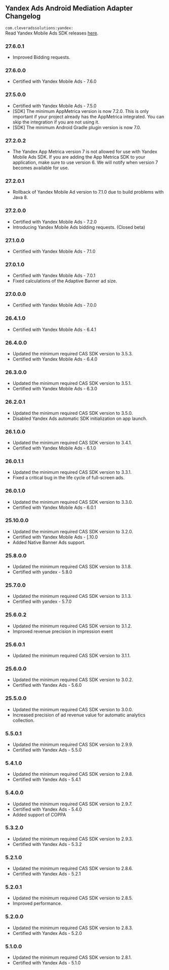 ## Yandex Ads Android Mediation Adapter Changelog
`com.cleveradssolutions:yandex:`  
Read Yandex Mobile Ads SDK releases [here](https://github.com/yandexmobile/yandex-ads-sdk-android/blob/master/changelogs/mobileads/CHANGELOG.md).

### 27.6.0.1
- Improved Bidding requests.

### 27.6.0.0
- Certified with Yandex Mobile Ads - 7.6.0

### 27.5.0.0
- Certified with Yandex Mobile Ads - 7.5.0
- [SDK] The minimum AppMetrica version is now 7.2.0. This is only important if your project already has the AppMetrica integrated. You can skip the integration if you are not using it.
- [SDK] The minimum Android Gradle plugin version is now 7.0.

### 27.2.0.2
- The Yandex App Metrica version 7 is not allowed for use with Yandex Mobile Ads SDK. If you are adding the App Metrica SDK to your application, make sure to use version 6. We will notify when version 7 becomes available for use.

### 27.2.0.1
- Rollback of Yandex Mobile Ad version to 7.1.0 due to build problems with Java 8.

### 27.2.0.0
- Certified with Yandex Mobile Ads - 7.2.0
- Introducing Yandex Mobile Ads bidding requests. (Closed beta)

### 27.1.0.0
- Certified with Yandex Mobile Ads - 7.1.0

### 27.0.1.0
- Certified with Yandex Mobile Ads - 7.0.1
- Fixed calculations of the Adaptive Banner ad size.

### 27.0.0.0
- Certified with Yandex Mobile Ads - 7.0.0

### 26.4.1.0
- Certified with Yandex Mobile Ads - 6.4.1

### 26.4.0.0
- Updated the minimum required CAS SDK version to 3.5.3.
- Certified with Yandex Mobile Ads - 6.4.0

### 26.3.0.0
- Updated the minimum required CAS SDK version to 3.5.1.
- Certified with Yandex Mobile Ads - 6.3.0

### 26.2.0.1
- Updated the minimum required CAS SDK version to 3.5.0.
- Disabled Yandex Ads automatic SDK initialization on app launch.

### 26.1.0.0
- Updated the minimum required CAS SDK version to 3.4.1.
- Certified with Yandex Mobile Ads - 6.1.0

### 26.0.1.1
- Updated the minimum required CAS SDK version to 3.3.1.
- Fixed a critical bug in the life cycle of full-screen ads.

### 26.0.1.0
- Updated the minimum required CAS SDK version to 3.3.0.
- Certified with Yandex Mobile Ads - 6.0.1

### 25.10.0.0
- Updated the minimum required CAS SDK version to 3.2.0.
- Certified with Yandex Mobile Ads - [.10.0
- Added Native Banner Ads support.

### 25.8.0.0
- Updated the minimum required CAS SDK version to 3.1.8.
- Certified with yandex - 5.8.0

### 25.7.0.0
- Updated the minimum required CAS SDK version to 3.1.3.
- Certified with yandex - 5.7.0

### 25.6.0.2
- Updated the minimum required CAS SDK version to 3.1.2.
- Improved revenue precision in impression event

### 25.6.0.1
- Updated the minimum required CAS SDK version to 3.1.1.

### 25.6.0.0
- Updated the minimum required CAS SDK version to 3.0.2.
- Certified with Yandex Ads - 5.6.0

### 25.5.0.0
- Updated the minimum required CAS SDK version to 3.0.0.
- Increased precision of ad revenue value for automatic analytics collection.

### 5.5.0.1
- Updated the minimum required CAS SDK version to 2.9.9.
- Certified with Yandex Ads - 5.5.0

### 5.4.1.0
- Updated the minimum required CAS SDK version to 2.9.8.
- Certified with Yandex Ads - 5.4.1

### 5.4.0.0
- Updated the minimum required CAS SDK version to 2.9.7.
- Certified with Yandex Ads - 5.4.0
- Added support of COPPA

### 5.3.2.0
- Updated the minimum required CAS SDK version to 2.9.3.
- Certified with Yandex Ads - 5.3.2

### 5.2.1.0
- Updated the minimum required CAS SDK version to 2.8.6.
- Certified with Yandex Ads - 5.2.1

### 5.2.0.1
- Updated the minimum required CAS SDK version to 2.8.5.
- Improved performance.

### 5.2.0.0
- Updated the minimum required CAS SDK version to 2.8.3.
- Certified with Yandex Ads - 5.2.0

### 5.1.0.0
- Updated the minimum required CAS SDK version to 2.8.1.
- Certified with Yandex Ads - 5.1.0